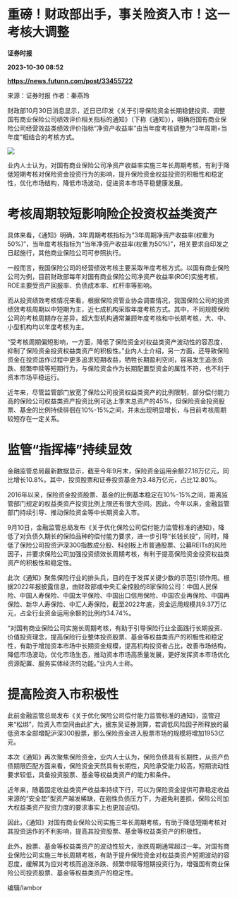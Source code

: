 # 重磅！财政部出手，事关险资入市！这一考核大调整
**证券时报**

**2023-10-30 08:52**

**https://news.futunn.com/post/33455722**

来源：证券时报 作者：秦燕玲

财政部10月30日消息显示，近日已印发《关于引导保险资金长期稳健投资、调整国有商业保险公司绩效评价相关指标的通知》（下称《通知》），明确将国有商业保险公司经营效益类绩效评价指标“净资产收益率”由当年度考核调整为“3年周期+当年度”相结合的考核方式。

![](https://postimg.futunn.com/16986549674865130409779.png)

业内人士认为，对国有商业保险公司净资产收益率实施三年长周期考核，有利于降低短期考核对保险资金投资行为的影响，提升保险资金权益投资的积极性和稳定性，优化市场结构，降低市场波动，促进资本市场平稳健康发展。

考核周期较短影响险企投资权益类资产
=================

具体来看，《通知》明确，3年周期考核指标为“3年周期净资产收益率(权重为50%)”，当年度考核指标为“当年净资产收益率(权重为50%)”，相关要求自印发之日起施行，其他商业保险公司可参照执行。

一般而言，我国保险公司的经营绩效考核主要采取年度考核方式。以国有商业保险公司为例，目前财政部每年对国有商业保险公司净资产收益率(ROE)实施考核， ROE主要受资产回报率、负债成本率、杠杆率等影响。

而从投资绩效考核情况来看，根据保险资管业协会调查情况，我国保险公司的投资绩效考核周期以中短期为主，近七成机构采取年度考核方式。其中，不同规模保险公司的考核周期存在差异，超大型机构通常兼顾年度考核和中长期考核，大、中、小型机构均以年度考核为主。

“受考核周期偏短影响，一方面，降低了保险资金对权益类资产波动性的容忍度，抑制了保险资金投资权益类资产的积极性。”业内人士介绍，另一方面，还导致保险资金在投资运作过程中更多追求短期收益，牺牲长期盈利空间，容易发生追涨杀跌、频繁申赎等短期行为，与保险资金作为长期配置型资金的属性不符，也不利于资本市场平稳运行。

近年来，尽管监管部门放宽了保险公司投资权益类资产的比例限制，部分偿付能力高的保险公司权益类资产投资比例可达上季末总资产的45%，但保险资金投资股票、基金的比例持续徘徊在10%-15%之间，并未出现明显增长，与目前考核周期较短存在一定关系。

监管“指挥棒”持续显效
===========

金融监管总局最新数据显示，截至今年9月末，保险资金运用余额27.18万亿元，同比增长10.8%。其中，投资股票和证券投资基金为3.48万亿元，占比12.80%。

2016年以来，保险资金投资股票、基金的比例基本稳定在10%-15%之间，距离监管部门规定的权益类资产投资比例上限还有很大空间。因此，今年以来，金融监管部门持续引导、推动保险资金等中长期资金入市。

9月10日，金融监管总局发布《关于优化保险公司偿付能力监管标准的通知》，降低了对负债久期长的保险品种的偿付能力要求，进一步引导“长钱长投”，同时，降低了保险公司投资沪深300指数成分股、科创板上市普通股票、公募REITs的风险因子，并要求保险公司加强投资绩效长周期考核，有利于提高保险资金投资权益类资产的积极性和稳定性。

此次《通知》聚焦保险行业的排头兵，目的在于发挥关键少数的示范引领作用。根据2022年报披露信息，由财政部或中央汇金控股的8家保险公司：中国人民保险、中国人寿保险、中国太平保险、中国出口信用保险、中国农业再保险、中国再保险、新华人寿保险、中汇人寿保险，截至2022年底，资金运用规模共9.37万亿元，占全行业资金运用余额的比例约34.74%。

“对国有商业保险公司实施长周期考核，有助于引导保险行业全面践行长期投资、价值投资理念，提高保险行业整体投资股票、基金等权益类资产的积极性和稳定性，有助于增加资本市场中长期资金规模，提高机构投资者占比，改善市场结构，降低市场波动，优化市场生态，推动资本市场高质量发展，更好发挥资本市场优化资源配置、服务实体经济的功能。”业内人士称。

提高险资入市积极性
=========

此前金融监管总局发布《关于优化保险公司偿付能力监管标准的通知》，监管迎来“松绑”，险资入市空间由此扩大，据东吴证券测算，若调低风险因子所释放的最低资本全部增配沪深300股票，那么保险资金进入股票市场的规模将增加1953亿元。

本次《通知》再次聚焦保险资金，业内人士认为，保险负债具有长期性，从资产负债期限匹配方面来看，保险资金天然具有长期性，风险承受能力较高，短期流动性要求较低，具备投资股票、基金等权益类资产的能力和条件。

近年来，随着固定收益类资产收益率持续下行，可以为保险资金提供可靠稳定收益来源的“安全垫”型资产越发稀缺，在刚性负债压力下，为避免利差损，保险公司加大权益类资产投资力度的要求事实上也更加迫切。

因此，《通知》对国有商业保险公司实施三年长周期考核，有助于降低短期考核对其投资运作的不利影响，提高其投资股票、基金等权益类资产的积极性。

此外，股票、基金等权益类资产的波动性较大，涨跌周期通常超过一年。对国有商业保险公司实施三年长周期考核，有助于提升保险资金对权益类资产短期波动的容忍度，缓解其为应对考核而追涨杀跌、频繁申赎等短期投资行为，增强国有商业保险公司投资股票、基金等权益类资产的稳定性。

编辑/lambor